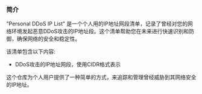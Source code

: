 ### 简介

"Personal DDoS IP List" 是一个个人用的IP地址网段清单，记录了曾经对您的网络环境发起恶意DDoS攻击的IP地址段。这个清单帮助您在未来进行快速识别和防御，确保网络的安全和稳定性。

该清单包含以下内容:
- DDoS攻击的IP地址网段，使用CIDR格式表示

这个仓库为个人用户提供了一种简单的方式，来追踪和管理曾经威胁到其网络安全的IP地址。
